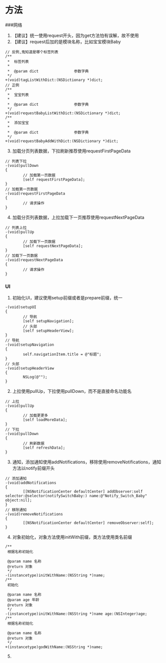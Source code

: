 # 方法

###网络
1. 【建议】统一使用request开头，因为get方法怕有误解，故不使用
2. 【建议】request后加的是模块名称，比如宝宝模块Baby
```objc
// 反例,鬼知道是哪个标签列表
/**
 *  标签列表
 *
 *  @param dict                参数字典
 */
+(void)tagListWithDict:(NSDictionary *)dict;
// 正例
/**
 *  宝宝列表
 *
 *  @param dict                参数字典
 */
+(void)requestBabyListWithDict:(NSDictionary *)dict;
/**
 *  添加宝宝
 *
 *  @param dict                参数字典
 */
+(void)requestBabyAddWithDict:(NSDictionary *)dict;
```
3. 加载分页列表数据，下拉刷新推荐使用requestFirstPageData
```objc
// 列表下拉
-(void)pullDown
{
        // 加载第一页数据
        [self requestFirstPageData];
}
// 加载第一页数据
-(void)requestFirstPageData
{
        // 请求操作
}
```
4. 加载分页列表数据，上拉加载下一页推荐使用requestNextPageData
```objc
// 列表上拉
-(void)pullUp
{
        // 加载下一页数据
        [self requestNextPageData];
}
// 加载下一页数据
-(void)requestNextPageData
{
        // 请求操作
}
```

### UI

1. 初始化UI，建议使用setup前缀或者是prepare前缀，统一
```objc
-(void)setupUI
{
        // 导航
        [self setupNavigation];
        // 头部
        [self setupHeaderView];
}
// 导航
-(void)setupNavigation
{
        self.navigationItem.title = @"标题";
}
// 头部
-(void)setupHeaderView
{
        NSLog(@"");
}
```
2. 上拉使用pullUp，下拉使用pullDown，而不是直接命名功能名
```objc
// 上拉
-(void)pullUp
{
        // 加载更更多
        [self loadMoreData];
}
// 下拉
-(void)pullDown
{
        // 刷新数据
        [self refreshData];
}
```
3. 通知，添加通知使用addNotifications，移除使用removeNotifications，通知方法以notify前缀开头
```objc
// 添加通知
-(void)addNotifications
{
        [[NSNotificationCenter defaultCenter] addObserver:self selector:@selector(notifySwitchBaby:) name:@"Notify_Switch_Baby" object:nil];
}
// 移除通知
-(void)removeNotifications
{
        [[NSNotificationCenter defaultCenter] removeObserver:self];
}
```
4. 对象初始化，对象方法使用initWith前缀，类方法使用类名前缀
```objc
/**
 根据名称初始化

 @param name 名称
 @return 对象
 */
-(instancetype)initWithName:(NSString *)name;
/**
 初始化

 @param name 名称
 @param age 年龄
 @return 对象
 */
-(instancetype)initWithName:(NSString *)name age:(NSInteger)age;
/**
 根据名称初始化

 @param name 名称
 @return 对象
 */
+(instancetype)godWithName:(NSString *)name;
```
5.
